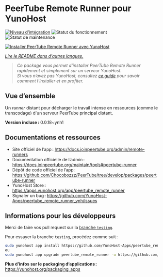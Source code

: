 <!--
Nota bene : ce README est automatiquement généré par <https://github.com/YunoHost/apps/tree/master/tools/readme_generator>
Il NE doit PAS être modifié à la main.
-->

# PeerTube Remote Runner pour YunoHost

[![Niveau d’intégration](https://dash.yunohost.org/integration/peertube_remote_runner.svg)](https://ci-apps.yunohost.org/ci/apps/peertube_remote_runner/) ![Statut du fonctionnement](https://ci-apps.yunohost.org/ci/badges/peertube_remote_runner.status.svg) ![Statut de maintenance](https://ci-apps.yunohost.org/ci/badges/peertube_remote_runner.maintain.svg)

[![Installer PeerTube Remote Runner avec YunoHost](https://install-app.yunohost.org/install-with-yunohost.svg)](https://install-app.yunohost.org/?app=peertube_remote_runner)

*[Lire le README dans d'autres langues.](./ALL_README.md)*

> *Ce package vous permet d’installer PeerTube Remote Runner rapidement et simplement sur un serveur YunoHost.*  
> *Si vous n’avez pas YunoHost, consultez [ce guide](https://yunohost.org/install) pour savoir comment l’installer et en profiter.*

## Vue d’ensemble

Un *runner* distant pour décharger le travail intense en ressources (comme le transcodage) d'un serveur PeerTube principal distant.


**Version incluse :** 0.0.18~ynh1
## Documentations et ressources

- Site officiel de l’app : <https://docs.joinpeertube.org/admin/remote-runners>
- Documentation officielle de l’admin : <https://docs.joinpeertube.org/maintain/tools#peertube-runner>
- Dépôt de code officiel de l’app : <https://github.com/Chocobozzz/PeerTube/tree/develop/packages/peertube-runner>
- YunoHost Store : <https://apps.yunohost.org/app/peertube_remote_runner>
- Signaler un bug : <https://github.com/YunoHost-Apps/peertube_remote_runner_ynh/issues>

## Informations pour les développeurs

Merci de faire vos pull request sur la [branche `testing`](https://github.com/YunoHost-Apps/peertube_remote_runner_ynh/tree/testing).

Pour essayer la branche `testing`, procédez comme suit :

```bash
sudo yunohost app install https://github.com/YunoHost-Apps/peertube_remote_runner_ynh/tree/testing --debug
ou
sudo yunohost app upgrade peertube_remote_runner -u https://github.com/YunoHost-Apps/peertube_remote_runner_ynh/tree/testing --debug
```

**Plus d’infos sur le packaging d’applications :** <https://yunohost.org/packaging_apps>
